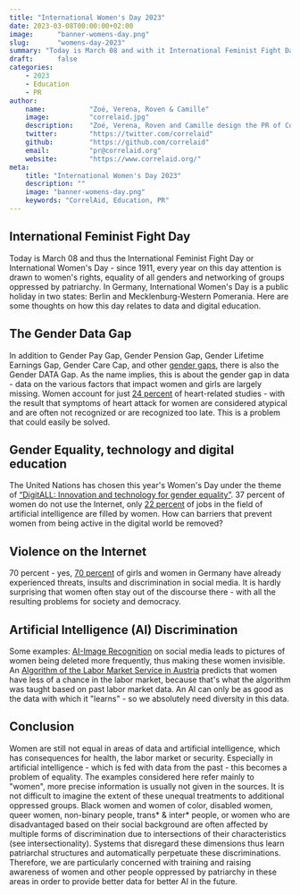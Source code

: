 ```yaml
---
title: "International Women's Day 2023"
date: 2023-03-08T00:00:00+02:00
image:      "banner-womens-day.png"
slug:       "womens-day-2023"
summary: "Today is March 08 and with it International Feminist Fight Day or International Women's Day - here are some of our thoughts on how this day relates to data and digital literacy."
draft:      false
categories:       
    - 2023
    - Education
    - PR
author: 
    name:           "Zoé, Verena, Roven & Camille"
    image:          "correlaid.jpg"
    description:    "Zoé, Verena, Roven and Camille design the PR of CorrelAid - as FLINTA* with enthusiasm for data and informatics, it is important to them to draw attention to International Women's Day."
    twitter:        "https://twitter.com/correlaid"
    github:         "https://github.com/correlaid"
    email:          "pr@correlaid.org"
    website:        "https://www.correlaid.org/"
meta:
    title: "International Women's Day 2023"
    description: ""
    image: "banner-womens-day.png"
    keywords: "CorrelAid, Education, PR"
---
```


## International Feminist Fight Day
Today is March 08 and thus the International Feminist Fight Day or International Women's Day - since 1911, every year on this day attention is drawn to women's rights, equality of all genders and networking of groups oppressed by patriarchy. In Germany, International Women's Day is a public holiday in two states: Berlin and Mecklenburg-Western Pomerania. Here are some thoughts on how this day relates to data and digital education.

## The Gender Data Gap
In addition to Gender Pay Gap, Gender Pension Gap, Gender Lifetime Earnings Gap, Gender Care Cap, and other [gender gaps](https://unwomen.de/gender-gaps-in-deutschland/), there is also the Gender DATA Gap. As the name implies, this is about the gender gap in data - data on the various factors that impact women and girls are largely missing. Women account for just [24 percent](https://www.ndr.de/ratgeber/gesundheit/Herzinfarkt-Frauen-haben-andere-Symptome,frauenherzen100.html) of heart-related studies - with the result that symptoms of heart attack for women are considered atypical and are often not recognized or are recognized too late. This is a problem that could easily be solved.

## Gender Equality, technology and digital education 
The United Nations has chosen this year's Women's Day under the theme of [“DigitALL: Innovation and technology for gender equality”](https://www.un.org/en/observances/womens-day). 37 percent of women do not use the Internet, only [22 percent](https://www3.weforum.org/docs/WEF_GGGR_2018.pdf) of jobs in the field of artificial intelligence are filled by women. How can barriers that prevent women from being active in the digital world be removed?

## Violence on the Internet
70 percent - yes, [70 percent](https://www.plan.de/presse/free-to-be-online.html) of girls and women in Germany have already experienced threats, insults and discrimination in social media. It is hardly surprising that women often stay out of the discourse there - with all the resulting problems for society and democracy.

## Artificial Intelligence (AI) Discrimination
Some examples: [AI-Image Recognition](https://www.tagesschau.de/wissen/technologie/ki-bilder-algorithmen-frauen-101.html) on social media leads to pictures of women being deleted more frequently, thus making these women invisible. An [Algorithm of the Labor Market Service in Austria](https://bibliothek.wzb.eu/artikel/2021/f-23704.pdf) predicts that women have less of a chance in the labor market, because that's what the algorithm was taught based on past labor market data. An AI can only be as good as the data with which it "learns" - so we absolutely need diversity in this data.

## Conclusion
Women are still not equal in areas of data and artificial intelligence, which has consequences for health, the labor market or security. Especially in artificial intelligence - which is fed with data from the past - this becomes a problem of equality. The examples considered here refer mainly to "women", more precise information is usually not given in the sources. It is not difficult to imagine the extent of these unequal treatments to additional oppressed groups. Black women and women of color, disabled women, queer women, non-binary people, trans* & inter* people, or women who are disadvantaged based on their social background are often affected by multiple forms of discrimination due to intersections of their characteristics (see intersectionality). Systems that disregard these dimensions thus learn patriarchal structures and automatically perpetuate these discriminations. Therefore, we are particularly concerned with training and raising awareness of women and other people oppressed by patriarchy in these areas in order to provide better data for better AI in the future.